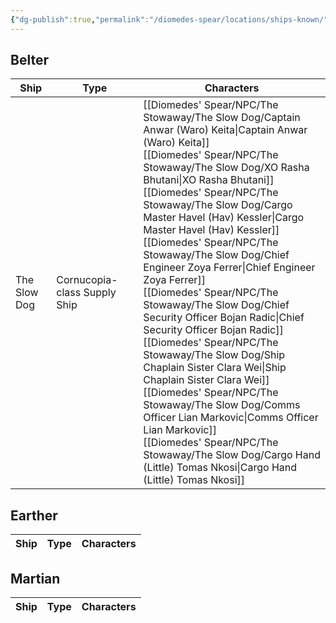 ```yaml
---
{"dg-publish":true,"permalink":"/diomedes-spear/locations/ships-known/"}
---
```


## Belter
| Ship         | Type                         | Characters                                                                                                                                                                                                                                                                                 |
| ------------ | ---------------------------- | ------------------------------------------------------------------------------------------------------------------------------------------------------------------------------------------------------------------------------------------------------------------------------------------ |
| The Slow Dog | Cornucopia-class Supply Ship | [[Diomedes' Spear/NPC/The Stowaway/The Slow Dog/Captain Anwar (Waro) Keita\|Captain Anwar (Waro) Keita]]<br>[[Diomedes' Spear/NPC/The Stowaway/The Slow Dog/XO Rasha Bhutani\|XO Rasha Bhutani]]<br>[[Diomedes' Spear/NPC/The Stowaway/The Slow Dog/Cargo Master Havel (Hav) Kessler\|Cargo Master Havel (Hav) Kessler]]<br>[[Diomedes' Spear/NPC/The Stowaway/The Slow Dog/Chief Engineer Zoya Ferrer\|Chief Engineer Zoya Ferrer]]<br>[[Diomedes' Spear/NPC/The Stowaway/The Slow Dog/Chief Security Officer Bojan Radic\|Chief Security Officer Bojan Radic]]<br>[[Diomedes' Spear/NPC/The Stowaway/The Slow Dog/Ship Chaplain Sister Clara Wei\|Ship Chaplain Sister Clara Wei]]<br>[[Diomedes' Spear/NPC/The Stowaway/The Slow Dog/Comms Officer Lian Markovic\|Comms Officer Lian Markovic]]<br>[[Diomedes' Spear/NPC/The Stowaway/The Slow Dog/Cargo Hand (Little) Tomas Nkosi\|Cargo Hand (Little) Tomas Nkosi]] |

## Earther
| Ship         | Type                         | Characters                                                                                                                                                                                                                                                                                 |
| ------------ | ---------------------------- | ------------------------------------------------------------------------------------------------------------------------------------------------------------------------------------------------------------------------------------------------------------------------------------------ |

## Martian
| Ship         | Type                         | Characters                                                                                                                                                                                                                                                                                 |
| ------------ | ---------------------------- | ------------------------------------------------------------------------------------------------------------------------------------------------------------------------------------------------------------------------------------------------------------------------------------------ |
